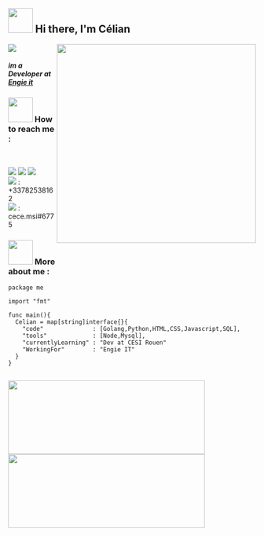 <h2><img src="https://media.giphy.com/media/3tLfHNBLVmerqGEwHm/giphy.gif"  height="50px"/> Hi there, I'm Célian </h2>

![](https://komarev.com/ghpvc/?username=celian-hamon&color=ff69b4)
<img align="right" src="https://media.giphy.com/media/SbIzfdJa9YAxxnHqTe/giphy.gif" width="405px">
<h4><em>im a Developer at <a href="https://www.engie.com/">Engie it</a></em></h4>

<h3 align="left"><img src="https://media.giphy.com/media/3ohs4l3Tlr1rzSNm80/giphy.gif" width="50px" />  How to reach me : </h3>

<br />

[<img src="https://img.icons8.com/nolan/50/linkedin.png"/>][linkedin]
[<img src="https://img.icons8.com/nolan/50/instagram-new.png"/>][instagram]
[<img src="https://img.icons8.com/nolan/50/new-post.png"/>][mail]
<br/>
<img src="https://img.icons8.com/nolan/32/phonelink-ring.png"/> : +33782538162
<br/>
<img src="https://img.icons8.com/nolan/32/discord-new-logo.png"/> : cece.msi#6775


### <img src="https://media.giphy.com/media/5xaOcLSTZxK69HMrMGc/giphy.gif" width="50px"> More about me :

```golang
package me

import "fmt"

func main(){
  Celian = map[string]interface{}{
    "code"              : [Golang,Python,HTML,CSS,Javascript,SQL],
    "tools"             : [Node,Mysql],
    "currentlyLearning" : "Dev at CESI Rouen"
    "WorkingFor"        : "Engie IT"
  }
}


```


<img align="center" width="400px" height="150px" src="https://github-readme-stats.vercel.app/api?username=celian-hamon&count_private=true&theme=radical&show_icons=true&include_all_commits=true)"/><img align="center" width="400px" height="150px" src="https://github-readme-stats.vercel.app/api/top-langs/?username=celian-hamon&layout=compact&theme=radical&card_heigth=500"/>

[github]: https://github.com/skelletondude
[discord]: https://discord.gg/EbFVbBFc
[instagram]: https://instagram.com/celian._._
[linkedin]: https://linkedin.com/in/célian-hamon
[mail]: mailto://hamoncelian@gmail.com
[phone]: tel:+33782538162
